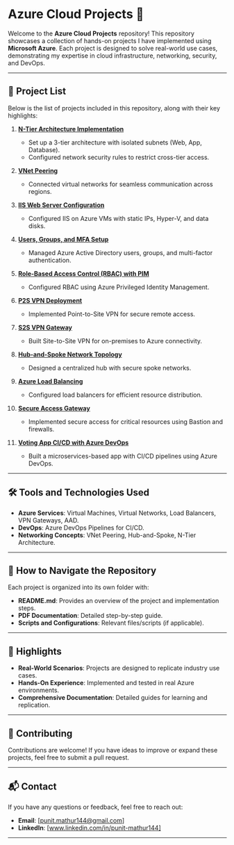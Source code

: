 # Azure Cloud Projects 🚀

Welcome to the **Azure Cloud Projects** repository! This repository showcases a collection of hands-on projects I have implemented using **Microsoft Azure**. Each project is designed to solve real-world use cases, demonstrating my expertise in cloud infrastructure, networking, security, and DevOps.

---

## 📂 Project List

Below is the list of projects included in this repository, along with their key highlights:

1. **[N-Tier Architecture Implementation](./N-Tier-Architecture)**
   - Set up a 3-tier architecture with isolated subnets (Web, App, Database).
   - Configured network security rules to restrict cross-tier access.

2. **[VNet Peering](./Vnet-Peering)**
   - Connected virtual networks for seamless communication across regions.

3. **[IIS Web Server Configuration](./IIS-Web-Server-Configuration)**
   - Configured IIS on Azure VMs with static IPs, Hyper-V, and data disks.

4. **[Users, Groups, and MFA Setup](./Users-Groups-MFA)**
   - Managed Azure Active Directory users, groups, and multi-factor authentication.

5. **[Role-Based Access Control (RBAC) with PIM](./Role-Based-Access-Control)**
   - Configured RBAC using Azure Privileged Identity Management.

6. **[P2S VPN Deployment](./P2S-VPN-Deployment)**
   - Implemented Point-to-Site VPN for secure remote access.

7. **[S2S VPN Gateway](./S2S-VPN-Gateway)**
   - Built Site-to-Site VPN for on-premises to Azure connectivity.

8. **[Hub-and-Spoke Network Topology](./Hub-and-Spoke-Network)**
   - Designed a centralized hub with secure spoke networks.

9. **[Azure Load Balancing](./Load-Balancing)**
   - Configured load balancers for efficient resource distribution.

10. **[Secure Access Gateway](./Secure-Access-Gateway)**
    - Implemented secure access for critical resources using Bastion and firewalls.

11. **[Voting App CI/CD with Azure DevOps](./Voting-App-CI-CD)**
    - Built a microservices-based app with CI/CD pipelines using Azure DevOps.

---

## 🛠️ Tools and Technologies Used
- **Azure Services**: Virtual Machines, Virtual Networks, Load Balancers, VPN Gateways, AAD.
- **DevOps**: Azure DevOps Pipelines for CI/CD.
- **Networking Concepts**: VNet Peering, Hub-and-Spoke, N-Tier Architecture.

---

## 📖 How to Navigate the Repository
Each project is organized into its own folder with:
- **README.md**: Provides an overview of the project and implementation steps.
- **PDF Documentation**: Detailed step-by-step guide.
- **Scripts and Configurations**: Relevant files/scripts (if applicable).

---

## 🌟 Highlights
- **Real-World Scenarios**: Projects are designed to replicate industry use cases.
- **Hands-On Experience**: Implemented and tested in real Azure environments.
- **Comprehensive Documentation**: Detailed guides for learning and replication.

---

## 🤝 Contributing
Contributions are welcome! If you have ideas to improve or expand these projects, feel free to submit a pull request.

---

## 📬 Contact
If you have any questions or feedback, feel free to reach out:
- **Email**: [punit.mathur144@gmail.com]
- **LinkedIn**: [www.linkedin.com/in/punit-mathur144]

---

